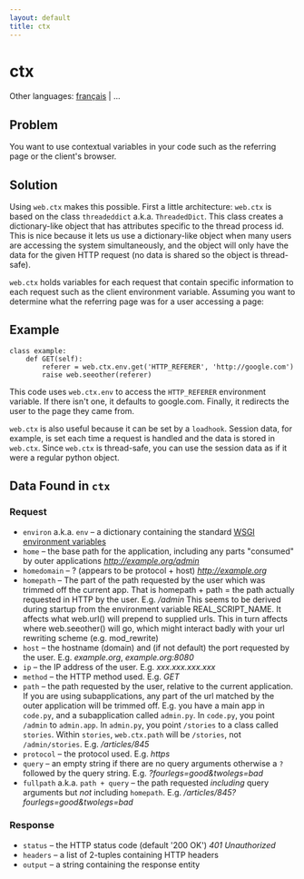 ```yaml
---
layout: default
title: ctx
---
```


# ctx

Other languages: [français](/../cookbook/ctx/fr) | ...

Problem
-------

You want to use contextual variables in your code such as the referring page or the client's browser.

Solution
--------

Using `web.ctx` makes this possible. First a little architecture: `web.ctx` is based on the class `threadeddict` a.k.a. `ThreadedDict`. This class creates a dictionary-like object that has attributes specific to the thread process id. This is nice because it lets us use a dictionary-like object when many users are accessing the system simultaneously, and the object will only have the data for the given HTTP request (no data is shared so the object is thread-safe).

`web.ctx` holds variables for each request that contain specific information to each request such as the client environment variable. Assuming you want to determine what the referring page was for a user accessing a page:

Example
-------

    class example:
        def GET(self):
            referer = web.ctx.env.get('HTTP_REFERER', 'http://google.com')
            raise web.seeother(referer)

This code uses `web.ctx.env` to access the `HTTP_REFERER` environment variable. If there isn't one, it defaults to google.com. Finally, it redirects the user to the page they came from.

`web.ctx` is also useful because it can be set by a `loadhook`. Session data, for example, is set each time a request is handled and the data is stored in `web.ctx`. Since `web.ctx` is thread-safe, you can use the session data as if it were a regular python object.

Data Found in `ctx`
-------------------

### Request ###
*   `environ` a.k.a. `env` &ndash; a dictionary containing the standard [WSGI environment variables](http://www.python.org/dev/peps/pep-0333/#environ-variables)
*   `home` &ndash; the base path for the application, including any parts "consumed" by outer applications *http://example.org/admin*
*   `homedomain` &ndash; ? (appears to be protocol + host) *http://example.org*
*   `homepath` &ndash; The part of the path requested by the user which was trimmed off the current app. That is homepath + path = the path actually requested in HTTP by the user. E.g. */admin* This seems to be derived during startup from the environment variable REAL_SCRIPT_NAME. It affects what web.url() will prepend to supplied urls. This in turn affects where web.seeother() will go, which might interact badly with your url rewriting scheme (e.g. mod_rewrite)
*   `host` &ndash; the hostname (domain) and (if not default) the port requested by the user. E.g. *example.org*, *example.org:8080*
*   `ip` &ndash; the IP address of the user. E.g. *xxx.xxx.xxx.xxx*
*   `method` &ndash; the HTTP method used. E.g. *GET*
*   `path` &ndash; the path requested by the user, relative to the current application. If you are using subapplications, any part of the url matched by the outer application will be trimmed off. E.g. you have a main app in `code.py`, and a subapplication called `admin.py`. In `code.py`, you point `/admin` to `admin.app`.  In `admin.py`, you point `/stories` to a class called `stories`. Within `stories`, `web.ctx.path` will be `/stories`, not `/admin/stories`. E.g. */articles/845*
*   `protocol` &ndash; the protocol used. E.g. *https*
*   `query` &ndash; an empty string if there are no query arguments otherwise a `?` followed by the query string. E.g. *?fourlegs=good&twolegs=bad*
*   `fullpath` a.k.a. `path + query` &ndash; the path requested *including* query arguments but *not* including `homepath`. E.g. */articles/845?fourlegs=good&twolegs=bad*

### Response ###
*   `status` &ndash; the HTTP status code (default '200 OK') *401 Unauthorized*
*   `headers` &ndash; a list of 2-tuples containing HTTP headers
*   `output` &ndash; a string containing the response entity